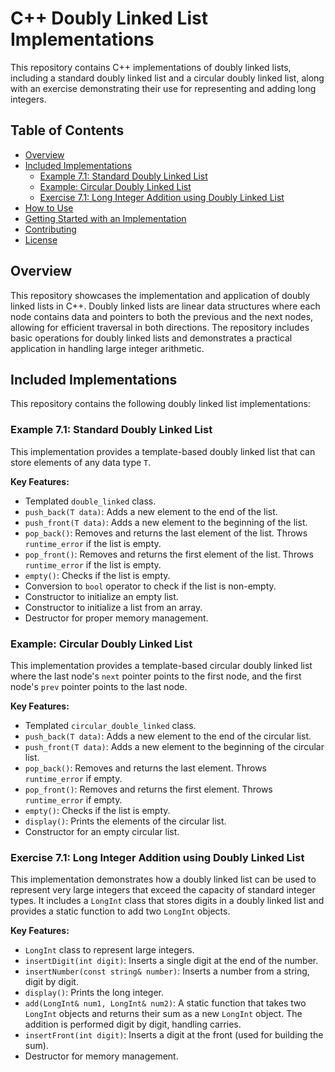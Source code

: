 # C++ Doubly Linked List Implementations

This repository contains C++ implementations of doubly linked lists, including a standard doubly linked list and a circular doubly linked list, along with an exercise demonstrating their use for representing and adding long integers.

## Table of Contents

- [Overview](#overview)
- [Included Implementations](#included-implementations)
    - [Example 7.1: Standard Doubly Linked List](#example-71-standard-doubly-linked-list)
    - [Example: Circular Doubly Linked List](#example-circular-doubly-linked-list)
    - [Exercise 7.1: Long Integer Addition using Doubly Linked List](#exercise-71-long-integer-addition-using-doubly-linked-list)
- [How to Use](#how-to-use)
- [Getting Started with an Implementation](#getting-started-with-an-implementation)
- [Contributing](#contributing)
- [License](#license)

## Overview

This repository showcases the implementation and application of doubly linked lists in C++. Doubly linked lists are linear data structures where each node contains data and pointers to both the previous and the next nodes, allowing for efficient traversal in both directions. The repository includes basic operations for doubly linked lists and demonstrates a practical application in handling large integer arithmetic.

## Included Implementations

This repository contains the following doubly linked list implementations:

### Example 7.1: Standard Doubly Linked List

This implementation provides a template-based doubly linked list that can store elements of any data type `T`.

**Key Features:**

* Templated `double_linked` class.
* `push_back(T data)`: Adds a new element to the end of the list.
* `push_front(T data)`: Adds a new element to the beginning of the list.
* `pop_back()`: Removes and returns the last element of the list. Throws `runtime_error` if the list is empty.
* `pop_front()`: Removes and returns the first element of the list. Throws `runtime_error` if the list is empty.
* `empty()`: Checks if the list is empty.
* Conversion to `bool` operator to check if the list is non-empty.
* Constructor to initialize an empty list.
* Constructor to initialize a list from an array.
* Destructor for proper memory management.

### Example: Circular Doubly Linked List

This implementation provides a template-based circular doubly linked list where the last node's `next` pointer points to the first node, and the first node's `prev` pointer points to the last node.

**Key Features:**

* Templated `circular_double_linked` class.
* `push_back(T data)`: Adds a new element to the end of the circular list.
* `push_front(T data)`: Adds a new element to the beginning of the circular list.
* `pop_back()`: Removes and returns the last element. Throws `runtime_error` if empty.
* `pop_front()`: Removes and returns the first element. Throws `runtime_error` if empty.
* `empty()`: Checks if the list is empty.
* `display()`: Prints the elements of the circular list.
* Constructor for an empty circular list.

### Exercise 7.1: Long Integer Addition using Doubly Linked List

This implementation demonstrates how a doubly linked list can be used to represent very large integers that exceed the capacity of standard integer types. It includes a `LongInt` class that stores digits in a doubly linked list and provides a static function to add two `LongInt` objects.

**Key Features:**

* `LongInt` class to represent large integers.
* `insertDigit(int digit)`: Inserts a single digit at the end of the number.
* `insertNumber(const string& number)`: Inserts a number from a string, digit by digit.
* `display()`: Prints the long integer.
* `add(LongInt& num1, LongInt& num2)`: A static function that takes two `LongInt` objects and returns their sum as a new `LongInt` object. The addition is performed digit by digit, handling carries.
* `insertFront(int digit)`: Inserts a digit at the front (used for building the sum).
* Destructor for memory management.
